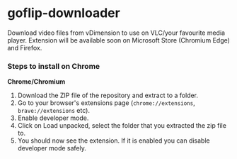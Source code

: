 # goflip-downloader

Download video files from vDimension to use on VLC/your favourite media player.
Extension will be available soon on Microsoft Store (Chromium Edge) and Firefox.

### Steps to install on Chrome

**Chrome/Chromium**

1. Download the ZIP file of the repository and extract to a folder.
2. Go to your browser's extensions page (`chrome://extensions`, `brave://extensions` etc).
3. Enable developer mode.
4. Click on Load unpacked, select the folder that you extracted the zip file to.
5. You should now see the extension. If it is enabled you can disable developer mode safely.
